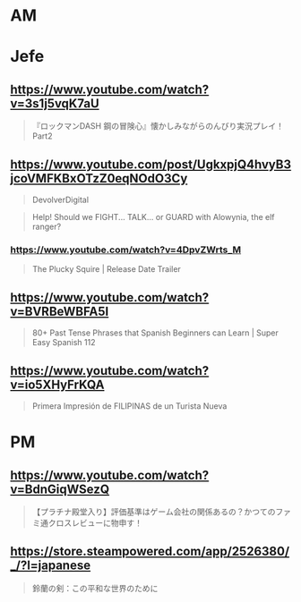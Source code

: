 # AM
# Jefe

## https://www.youtube.com/watch?v=3s1j5vqK7aU

> 『ロックマンDASH 鋼の冒険心』懐かしみながらのんびり実況プレイ！ Part2 

## https://www.youtube.com/post/UgkxpjQ4hvyB3jcoVMFKBxOTzZ0eqNOdO3Cy

> DevolverDigital

> Help! Should we FIGHT... TALK... or GUARD with Alowynia, the elf ranger?

### https://www.youtube.com/watch?v=4DpvZWrts_M

> The Plucky Squire | Release Date Trailer 

## https://www.youtube.com/watch?v=BVRBeWBFA5I

> 80+ Past Tense Phrases that Spanish Beginners can Learn | Super Easy Spanish 112

## https://www.youtube.com/watch?v=io5XHyFrKQA

> Primera Impresión de FILIPINAS de un Turista Nueva 

# PM
## https://www.youtube.com/watch?v=BdnGiqWSezQ

> 【プラチナ殿堂入り】評価基準はゲーム会社の関係あるの？かつてのファミ通クロスレビューに物申す！

## https://store.steampowered.com/app/2526380/_/?l=japanese

> 鈴蘭の剣：この平和な世界のために
